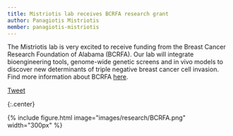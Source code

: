 ```yaml
---
title: Mistriotis lab receives BCRFA research grant
author: Panagiotis Mistriotis
member: panagiotis-mistriotis
---
```


The Mistriotis lab is very excited to receive funding from the Breast Cancer Research Foundation of Alabama (BCRFA). 
Our lab will integrate bioengineering tools, genome-wide genetic screens and in vivo models to discover new determinants of triple negative breast cancer cell invasion.
Find more information about BCRFA [here](https://www.bcrfa.org/).

<a href="https://twitter.com/share?ref_src=twsrc%5Etfw" class="twitter-share-button" meta name="twitter:image" content="https://github.com/mistriotis-lab.github.io/images/BCRFA.png" data-show-count="false">Tweet</a><script async src="https://platform.twitter.com/widgets.js" charset="utf-8"></script>

{:.center}

{%
  include figure.html
  image="images/research/BCRFA.png"
  width="300px"
%}

